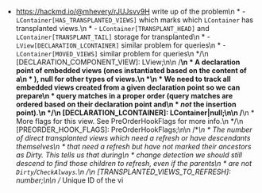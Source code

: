    - https://hackmd.io/@mhevery/rJUJsvv9H write up of the problem\n   *   - `LContainer[HAS_TRANSPLANTED_VIEWS]` which marks which `LContainer` has transplanted views.\n   *   - `LContainer[TRANSPLANT_HEAD]` and `LContainer[TRANSPLANT_TAIL]` storage for transplanted\n   *   - `LView[DECLARATION_LCONTAINER]` similar problem for queries\n   *   - `LContainer[MOVED_VIEWS]` similar problem for queries\n   */\n  [DECLARATION_COMPONENT_VIEW]: LView;\n\n  /**\n   * A declaration point of embedded views (ones instantiated based on the content of a\n   * <ng-template>), null for other types of views.\n   *\n   * We need to track all embedded views created from a given declaration point so we can prepare\n   * query matches in a proper order (query matches are ordered based on their declaration point and\n   * _not_ the insertion point).\n   */\n  [DECLARATION_LCONTAINER]: LContainer|null;\n\n  /**\n   * More flags for this view. See PreOrderHookFlags for more info.\n   */\n  [PREORDER_HOOK_FLAGS]: PreOrderHookFlags;\n\n  /**\n   * The number of direct transplanted views which need a refresh or have descendants themselves\n   * that need a refresh but have not marked their ancestors as Dirty. This tells us that during\n   * change detection we should still descend to find those children to refresh, even if the parents\n   * are not `Dirty`/`CheckAlways`.\n   */\n  [TRANSPLANTED_VIEWS_TO_REFRESH]: number;\n\n  /** Unique ID of the vi